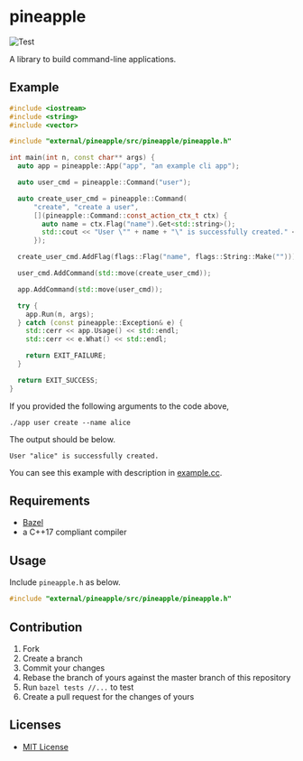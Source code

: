 # pineapple

![Test](https://github.com/tomocy/pineapple/workflows/Test/badge.svg?branch=master)

A library to build command-line applications.

## Example

```cpp
#include <iostream>
#include <string>
#include <vector>

#include "external/pineapple/src/pineapple/pineapple.h"

int main(int n, const char** args) {
  auto app = pineapple::App("app", "an example cli app");

  auto user_cmd = pineapple::Command("user");

  auto create_user_cmd = pineapple::Command(
      "create", "create a user",
      [](pineapple::Command::const_action_ctx_t ctx) {
        auto name = ctx.Flag("name").Get<std::string>();
        std::cout << "User \"" + name + "\" is successfully created." << std::endl;
      });

  create_user_cmd.AddFlag(flags::Flag("name", flags::String::Make("")));

  user_cmd.AddCommand(std::move(create_user_cmd));

  app.AddCommand(std::move(user_cmd));

  try {
    app.Run(n, args);
  } catch (const pineapple::Exception& e) {
    std::cerr << app.Usage() << std::endl;
    std::cerr << e.What() << std::endl;

    return EXIT_FAILURE;
  }

  return EXIT_SUCCESS;
}
```

If you provided the following arguments to the code above,

```
./app user create --name alice
```

The output should be below.

```
User "alice" is successfully created.
```

You can see this example with description in [example.cc](example/example.cc).

## Requirements

- [Bazel](https://bazel.build/)
- a C++17 compliant compiler

## Usage

Include `pineapple.h` as below.

```cpp
#include "external/pineapple/src/pineapple/pineapple.h"
```

## Contribution

1. Fork
2. Create a branch
3. Commit your changes
4. Rebase the branch of yours against the master branch of this repository
5. Run `bazel tests //...` to test
6. Create a pull request for the changes of yours

## Licenses
- [MIT License](LICENSE)
